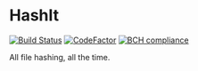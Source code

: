 # HashIt

[![Build Status](https://travis-ci.org/art-of-dom/hash-it.svg?branch=master)](https://travis-ci.org/art-of-dom/hash-it)
[![CodeFactor](https://www.codefactor.io/repository/github/art-of-dom/hash-it/badge)](https://www.codefactor.io/repository/github/art-of-dom/hash-it)
[![BCH compliance](https://bettercodehub.com/edge/badge/art-of-dom/hash-it?branch=master)](https://bettercodehub.com/)

All file hashing, all the time.
